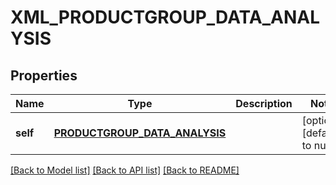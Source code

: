 # XML_PRODUCTGROUP_DATA_ANALYSIS

## Properties
Name | Type | Description | Notes
------------ | ------------- | ------------- | -------------
**self** | [**PRODUCTGROUP_DATA_ANALYSIS**](ProductgroupDataAnalysis.md) |  | [optional] [default to null]

[[Back to Model list]](../README.md#documentation-for-models) [[Back to API list]](../README.md#documentation-for-api-endpoints) [[Back to README]](../README.md)


